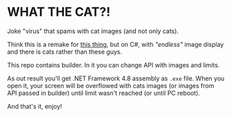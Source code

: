 # WHAT THE CAT?!

Joke "virus" that spams with cat images (and not only cats).

Think this is a remake for [this thing](https://github.com/DeadLaurin/femboy-flooder), but on C#, with *"endless"* image display and there is cats rather than these guys. 

This repo contains builder. In it you can change API with images and limits.

As out result you'll get .NET Framework 4.8 assembly as `.exe` file. When you open it, your screen will be overflowed with cats images (or images from API passed in builder) until limit wasn't reached (or until PC reboot).

And that's it, enjoy!
